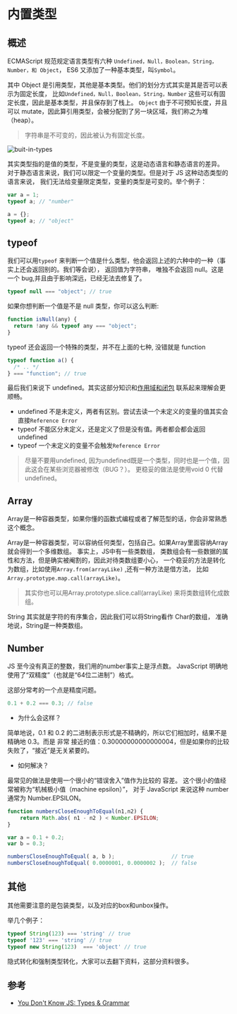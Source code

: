 # 内置类型

## 概述

ECMAScript 规范规定语言类型有六种 `Undefined，Null，Boolean，String，Number，和 Object`，
ES6 又添加了一种基本类型，叫`Symbol`。

其中 Object 是引用类型，其他是基本类型。他们的划分方式其实是其是否可以表示为固定长度，
比如`Undefined，Null，Boolean，String，Number` 这些可以有固定长度，因此是基本类型，并且保存到了栈上。
`Object` 由于不可预知长度，并且可以 mutate，因此算引用类型，会被分配到了另一块区域，我们称之为堆（heap）。

> 字符串是不可变的，因此被认为有固定长度。

![buit-in-types](../../assets/imgs/topics/js/buit-in-types.jpg)

其实类型指的是值的类型，不是变量的类型，这是动态语言和静态语言的差异。
对于静态语言来说，我们可以限定一个变量的类型。但是对于 JS 这种动态类型的语言来说，
我们无法给变量限定类型，变量的类型是可变的。举个例子：

```js
var a = 1;
typeof a; // "number"

a = {};
typeof a; // "object"
```

## typeof

我们可以用`typeof` 来判断一个值是什么类型，他会返回上述的六种中的一种（事实上还会返回别的。我们等会说），
返回值为字符串，
唯独不会返回 null。这是一个 bug,并且由于影响深远，已经无法去修复了。

```js
typeof null === "object"; // true
```

如果你想判断一个值是不是 null 类型，你可以这么判断:

```js
function isNull(any) {
  return !any && typeof any === "object";
}
```

typeof 还会返回一个特殊的类型，并不在上面的七种, 没错就是 function

```js
typeof function a() {
  /* .. */
} === "function"; // true
```

最后我们来说下 undefined。其实这部分知识和[作用域和闭包](./scope&closures.md) 联系起来理解会更顺畅。

- undefined 不是未定义，两者有区别。尝试去读一个未定义的变量的值其实会直接`Reference Error`
- typeof 不能区分未定义，还是定义了但是没有值。两者都会都会返回undefined
- typeof 一个未定义的变量不会触发`Reference Error`

> 尽量不要用undefined, 因为undefined既是一个类型，同时也是一个值，因此这会在某些浏览器被修改（BUG？）。
更稳妥的做法是使用void 0 代替 undefined。

## Array

Array是一种容器类型，如果你懂的函数式编程或者了解范型的话，你会非常熟悉这个概念。

Array是一种容器类型，可以容纳任何类型，包括自己。如果Array里面容纳Array就会得到一个多维数组。
事实上，JS中有一些类数组， 类数组会有一些数据的属性和方法，但是确实被阉割的，因此对待类数组要小心，
一个稳妥的方法是转化为数组，比如使用`Array.from(arrayLike)` ,还有一种方法是借方法，
比如`Array.prototype.map.call(arrayLike)`。

> 其实你也可以用Array.prototype.slice.call(arrayLike) 来将类数组转化成数组。

String 其实就是字符的有序集合，因此我们可以将String看作 Char的数组，
准确地说，String是一种类数组。

## Number

JS 至今没有真正的整数，我们用的number事实上是浮点数。
JavaScript 明确地使用了“双精度”（也就是“64位二进制”）格式。

这部分常考的一个点是精度问题。

```js
0.1 + 0.2 === 0.3; // false
```

- 为什么会这样？

简单地说，0.1 和 0.2 的二进制表示形式是不精确的，所以它们相加时，结果不是精确地 0.3。而是 非常 接近的值：0.30000000000000004，但是如果你的比较失败了，“接近”是无关紧要的。

- 如何解决？

最常见的做法是使用一个很小的“错误舍入”值作为比较的 容差。
这个很小的值经常被称为“机械极小值（machine epsilon）”，
对于 JavaScript 来说这种 number 通常为 Number.EPSILON。

```js
function numbersCloseEnoughToEqual(n1,n2) {
	return Math.abs( n1 - n2 ) < Number.EPSILON;
}

var a = 0.1 + 0.2;
var b = 0.3;

numbersCloseEnoughToEqual( a, b );					// true
numbersCloseEnoughToEqual( 0.0000001, 0.0000002 );	// false

```

## 其他

其他需要注意的是包装类型，以及对应的box和unbox操作。

举几个例子：

```js
typeof String(123) === 'string' // true
typeof '123' === 'string' // true
typeof new String(123)  === 'object' // true
```
隐式转化和强制类型转化，大家可以去翻下资料，这部分资料很多。
## 参考

- [You Don't Know JS: Types & Grammar](https://github.com/getify/You-Dont-Know-JS/blob/master/types%20%26%20grammar/ch2.md)